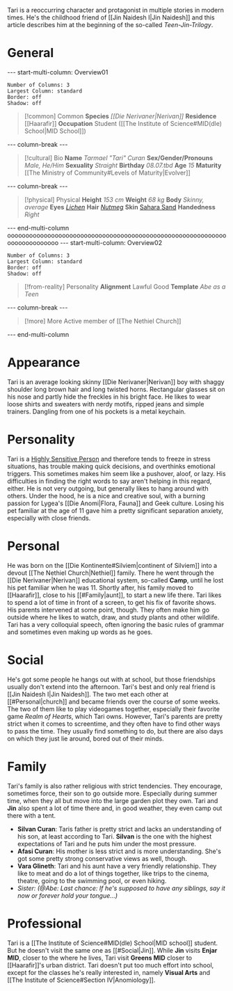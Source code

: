 Tari is a reoccurring character and protagonist in multiple stories in modern times. He's the childhood friend of [[Jin Naidesh I|Jin Naidesh]] and this article describes him at the beginning of the so-called *Teen-Jin-Trilogy*.
# General
--- start-multi-column: Overview01
```column-settings
Number of Columns: 3
Largest Column: standard
Border: off
Shadow: off
```

>[!common] Common
> **Species**
> *[[Die Nerivaner|Nerivan]]* 
> **Residence**
> [[Haarafir]]
> **Occupation**
> Student ([[The Institute of Science#MID(dle) School|MID School]])

--- column-break ---

>[!cultural] Bio
>**Name**
>*Tarmael "Tari" Curan*
>**Sex/Gender/Pronouns**
>*Male, He/Him*
>**Sexuality**
>*Straight*
>**Birthday**
>*08.07.tbd*
>**Age**
>*15*
>**Maturity**
>[[The Ministry of Community#Levels of Maturity|Evolver]]

--- column-break ---

>[!physical] Physical
>**Height**
>*153 cm*
>**Weight**
>*68 kg*
>**Body**
>*Skinny, average*
>**Eyes**
>*[Lichen](https://colors.artyclick.com/color-names-dictionary/color-names/lichen-color)*
>**Hair**
>*[Nutmeg](https://colors.artyclick.com/color-names-dictionary/color-names/nutmeg-color)*
>**Skin**
>[Sahara Sand](https://colors.artyclick.com/color-names-dictionary/color-names/sahara-sand-color)
>**Handedness**
>*Right*

--- end-multi-column
oooooooooooooooooooooooooooooooooooooooooooooooooooooooooooooooooooooooooo
--- start-multi-column: Overview02

```column-settings
Number of Columns: 3
Largest Column: standard
Border: off
Shadow: off
```

>[!from-reality] Personality 
> **Alignment**
> Lawful Good
> **Template**
> *Abe as a Teen*

--- column-break ---

>[!more] More
>Active member of [[The Nethiel Church]]

--- end-multi-column
# Appearance
Tari is an average looking skinny [[Die Nerivaner|Nerivan]] boy with shaggy shoulder long brown hair and long twisted horns. Rectangular glasses sit on his nose and partly hide the freckles in his bright face.
He likes to wear loose shirts and sweaters with nerdy motifs, ripped jeans and simple trainers. Dangling from one of his pockets is a metal keychain.
# Personality
Tari is a [Highly Sensitive Person](https://en.wikipedia.org/wiki/Sensory_processing_sensitivity) and therefore tends to freeze in stress situations, has trouble making quick decisions, and overthinks emotional triggers. This sometimes makes him seem like a pushover, aloof, or lazy. His difficulties in finding the right words to say aren't helping in this regard, either.
He is not very outgoing, but generally likes to hang around with others. Under the hood, he is a nice and creative soul, with a burning passion for Lygea's [[Die Anomi|Flora, Fauna]] and Geek culture.
Losing his pet familiar at the age of 11 gave him a pretty significant separation anxiety, especially with close friends.
# Personal
He was born on the [[Die Kontinente#Silviem|continent of Silviem]] into a devout [[The Nethiel Church|Nethiel]] family. There he went through the [[Die Nerivaner|Nerivan]] educational system, so-called **Camp**, until he lost his pet familiar when he was 11. Shortly after, his family moved to [[Haarafir]], close to his [[#Family|aunt]], to start a new life there.
Tari likes to spend a lot of time in front of a screen, to get his fix of favorite shows. His parents intervened at some point, though. They often make him go outside where he likes to watch, draw, and study plants and other wildlife.
Tari has a very colloquial speech, often ignoring the basic rules of grammar and sometimes even making up words as he goes.
# Social
He's got some people he hangs out with at school, but those friendships usually don't extend into the afternoon. Tari's best and only real friend is [[Jin Naidesh I|Jin Naidesh]]. The two met each other at [[#Personal|church]] and became friends over the course of some weeks.
The two of them like to play videogames together, especially their favorite game *Realm of Hearts*, which Tari owns. However, Tari's parents are pretty strict when it comes to screentime, and they often have to find other ways to pass the time. They usually find something to do, but there are also days on which they just lie around, bored out of their minds.
# Family
Tari's family is also rather religious with strict tendencies. They encourage, sometimes force, their son to go outside more. Especially during summer time, when they all but move into the large garden plot they own. Tari and **Jin** also spent a lot of time there and, in good weather, they even camp out there with a tent.

- **Silvan Curan**: Taris father is pretty strict and lacks an understanding of his son, at least according to Tari. **Silvan** is the one with the highest expectations of Tari and he puts him under the most pressure. 
- **Afasi Curan**: His mother is less strict and is more understanding. She's got some pretty strong conservative views as well, though.
- **Vara Glineth**: Tari and his aunt have a very friendly relationship. They like to meat and do a lot of things together, like trips to the cinema, theatre, going to the swimming pool, or even hiking.
- *Sister: (@Abe: Last chance: If he's supposed to have any siblings, say it now or forever hold your tongue...)*
# Professional
Tari is a [[The Institute of Science#MID(dle) School|MID school]] student. But he doesn't visit the same one as [[#Social|Jin]]. While **Jin** visits **Enjar MID**, closer to the where he lives, Tari visit **Greens MID** closer to [[Haarafir]]'s urban district. Tari doesn't put too much effort into school, except for the classes he's really interested in, namely **Visual Arts** and [[The Institute of Science#Section IV|Anomiology]].